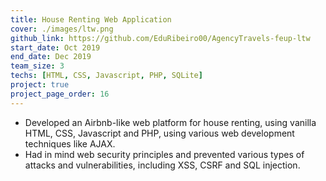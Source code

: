 ```yaml
---
title: House Renting Web Application
cover: ./images/ltw.png
github_link: https://github.com/EduRibeiro00/AgencyTravels-feup-ltw
start_date: Oct 2019
end_date: Dec 2019
team_size: 3
techs: [HTML, CSS, Javascript, PHP, SQLite]
project: true
project_page_order: 16
---
```

* Developed an Airbnb-like web platform for house renting, using vanilla HTML, CSS, Javascript and PHP, using various web development techniques like AJAX.
* Had in mind web security principles and prevented various types of attacks and vulnerabilities, including XSS, CSRF and SQL injection.